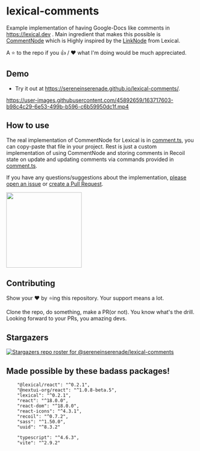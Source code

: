 # lexical-comments

Example implementation of having Google-Docs like comments in https://lexical.dev . Main ingredient that makes this possible is [CommentNode](https://github.com/sereneinserenade/lexical-comments/blob/main/src/lexical-nodes/comment.ts#L41) which is Highly inspired by the [LinkNode](https://github.com/facebook/lexical/blob/main/packages/lexical-link/src/index.js) from Lexical.

A ⭐️ to the repo if you 👍 / ❤️ what I'm doing would be much appreciated.

## Demo

- Try it out at https://sereneinserenade.github.io/lexical-comments/.

https://user-images.githubusercontent.com/45892659/163717603-b98c4c29-6e53-499b-b596-c6b59950dc1f.mp4

## How to use

The real implementation of CommentNode for Lexical is in [comment.ts](src/lexical-nodes/comment.ts), you can copy-paste that file in your project. Rest is just a custom implementation of using CommentNode and storing comments in Recoil state on update and updating comments via commands provided in [comment.ts](src/lexical-nodes/comment.ts). 

If you have any questions/suggestions about the implementation, [please open an issue](https://github.com/sereneinserenade/lexical-comments/issues) or [create a Pull Request](https://github.com/sereneinserenade/lexical-comments/pulls).

<img src="https://user-images.githubusercontent.com/45892659/163718058-5de37a96-84ff-4562-9551-769655b62eaf.gif" width="200" />

## Contributing

Show your ❤️ by ⭐️ing this repository. Your support means a lot.

Clone the repo, do something, make a PR(or not). You know what's the drill. Looking forward to your PRs, you amazing devs.

## Stargazers

[![Stargazers repo roster for @sereneinserenade/lexical-comments](https://reporoster.com/stars/dark/sereneinserenade/lexical-comments)](https://github.com/sereneinserenade/lexical-comments/stargazers)

## Made possible by these badass packages!

```
    "@lexical/react": "^0.2.1",
    "@nextui-org/react": "^1.0.8-beta.5",
    "lexical": "^0.2.1",
    "react": "^18.0.0",
    "react-dom": "^18.0.0",
    "react-icons": "^4.3.1",
    "recoil": "^0.7.2",
    "sass": "^1.50.0",
    "uuid": "^8.3.2"

    "typescript": "^4.6.3",
    "vite": "^2.9.2"
```



